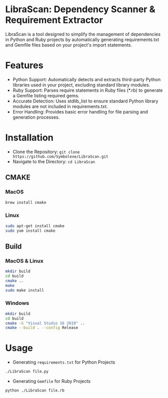 # LibraScan: Dependency Scanner & Requirement Extractor
LibraScan is a tool designed to simplify the management of dependencies in Python and Ruby projects by automatically generating requirements.txt and Gemfile files based on your project's import statements.
# Features
- Python Support: Automatically detects and extracts third-party Python libraries used in your project, excluding standard library modules.
- Ruby Support: Parses require statements in Ruby files (*.rb) to generate a Gemfile listing required gems.
- Accurate Detection: Uses stdlib_list to ensure standard Python library modules are not included in requirements.txt.
- Error Handling: Provides basic error handling for file parsing and generation processes.
# Installation
- Clone the Repository:
```git clone https://github.com/Symbolexe/LibraScan.git```
- Navigate to the Directory:
```cd LibraScan```
## CMAKE
### MacOS
```bash
brew install cmake
```
### Linux
```bash
sudo apt-get install cmake
sudo yum install cmake
```
## Build
### MacOS & Linux
```bash
mkdir build
cd build
cmake ..
make
sudo make install
```
### Windows
```bash
mkdir build
cd build
cmake -G "Visual Studio 16 2019" ..
cmake --build . --config Release
```
# Usage
- Generating ```requirements.txt``` for Python Projects
```bash
./LibraScan file.py
```
- Generating ```Gemfile``` for Ruby Projects
```bash
python ./LibraScan file.rb
```

